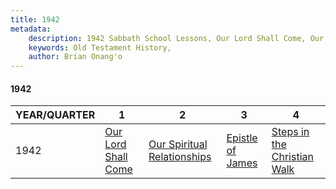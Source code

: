 ```yaml
---
title: 1942
metadata:
    description: 1942 Sabbath School Lessons, Our Lord Shall Come, Our Spiritual Relationships, Epistle of James, Steps in the Christian Walk
    keywords: Old Testament History,
    author: Brian Onang'o
---
```


#### 1942

YEAR/QUARTER |   1  | 2| 3| 4
-------------|------------|---|--|---
1942   |  [Our Lord Shall Come](/1941-1950/1942/quarter1) | [Our Spiritual Relationships](/1941-1950/1942/quarter2) | [Epistle of James](/1941-1950/1942/quarter3) | [Steps in the Christian Walk](/1941-1950/1942/quarter4) |
 